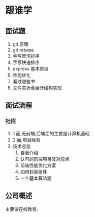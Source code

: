 # 跟谁学

## 面试题

1. git 原理
2. git rebase
3. 手写冒泡排序
4. 手写快速排序
5. express 基本原理
6. 性能优化
7. 看过哪些书
8. 文件夹折叠展开结构实现

## 面试流程

### 社招

1. 1 面,无前端,后端面的主要是计算机基础
2. 2 面,项目经验
3. 技术总监
    1. 自我介绍
    2. 认可的前端项目及对应点
    3. 前端性能优化方案
    4. 如何封装组件
    5. 一个基本算法题

## 公司概述

主要做在线教育。
